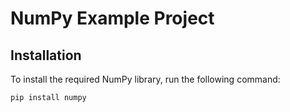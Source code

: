# NumPy Example Project

## Installation

To install the required NumPy library, run the following command:

```bash
pip install numpy
```